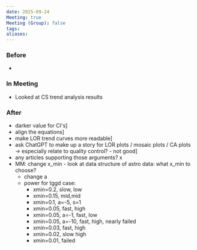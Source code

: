 ```yaml
---
date: 2025-09-24
Meeting: true
Meeting (Group): false
tags: 
aliases:
---
```


### Before
- 

### In Meeting
-  Looked at CS trend analysis results

### After
- darker value for CI's]
- align the equations]
- make LOR trend curves more readable]
- ask ChatGPT to make up a story for LOR plots / mosaic plots / CA plots → especially relate to quality control? - not good]
- any articles supporting those arguments? x
- MM: change x_min - look at data structure of astro data: what x_min to choose?
	- change a
	- power for tggd case:
		- xmin=0.2, slow, low
		- xmin=0.15, mid,mid
		- xmin=0.1, a=-5, s=1 
		- xmin=0.05, fast, high
		- xmin=0.05, a=-1, fast, low
		- xmin=0.05, a=-10, fast, high, nearly failed
		- xmin=0.03, fast, high
		- xmin=0.02, slow high
		- xmin=0.01, failed